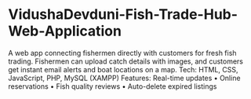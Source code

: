 # VidushaDevduni-Fish-Trade-Hub-Web-Application
A web app connecting fishermen directly with customers for fresh fish trading. Fishermen can upload catch details with images, and customers get instant email alerts and boat locations on a map.  Tech: HTML, CSS, JavaScript, PHP, MySQL (XAMPP) Features: Real-time updates • Online reservations • Fish quality reviews • Auto-delete expired listings

